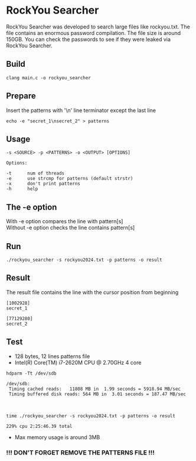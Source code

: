 # RockYou Searcher

RockYou Searcher was developed to search large files like rockyou.txt. The file contains an enormous password compilation. The file size is around 150GB. You can check the passwords to see if they were leaked via RockYou Searcher.

## Build

```
clang main.c -o rockyou_searcher
```

## Prepare

Insert the patterns with '\n' line terminator except the last line

```
echo -e "secret_1\nsecret_2" > patterns
```

## Usage

```
-s <SOURCE> -p <PATTERNS> -o <OUTPUT> [OPTIONS]

Options:

-t		num of threads
-e		use strcmp for patterns (default strstr)
-x		don't print patterns
-h		help
```

## The -e option

With -e option compares the line with pattern[s]
<br>
Without -e option checks the line contains pattern[s]

## Run

```
./rockyou_searcher -s rockyou2024.txt -p patterns -o result
```

## Result

The result file contains the line with the cursor position from beginning

```
[1002928]
secret_1

[77129280]
secret_2
```

## Test

- 128 bytes, 12 lines patterns file
- Intel(R) Core(TM) i7-2620M CPU @ 2.70GHz 4 core
```
hdparm -Tt /dev/sdb

/dev/sdb:
 Timing cached reads:   11808 MB in  1.99 seconds = 5918.94 MB/sec
 Timing buffered disk reads: 564 MB in  3.01 seconds = 187.47 MB/sec
```

<br>
  
```
time ./rockyou_searcher -s rockyou2024.txt -p patterns -o result

229% cpu 2:25:46.39 total
```

- Max memory usage is around 3MB

### !!! DON'T FORGET REMOVE THE PATTERNS FILE !!!

